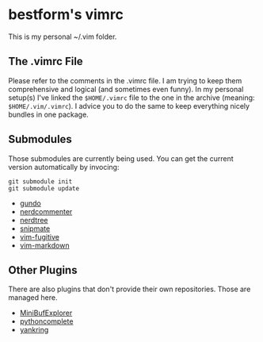 bestform's vimrc
================

This is my personal ~/.vim folder.

The .vimrc File
---------------

Please refer to the comments in the .vimrc file. I am trying to keep them comprehensive and logical (and sometimes even funny).
In my personal setup(s) I've linked the `$HOME/.vimrc` file to the one in the archive (meaning: `$HOME/.vim/.vimrc`). I advice you to do the same to keep everything nicely bundles in one package.

Submodules
----------

Those submodules are currently being used. You can get the current version automatically by invocing:

    git submodule init
    git submodule update


* [gundo](http://guthub.com/sjl/gundo.vim)
* [nerdcommenter](http://guthub.com/scrooloose/nerdcommenter)
* [nerdtree](http://guthub.com/scrooloose/nerdtree)
* [snipmate](http://guthub.com/msanders/snipmate.vim)
* [vim-fugitive](http://guthub.com/tpope/vim-fugitive)
* [vim-markdown](http://guthub.com/tpope/vim-markdown)

Other Plugins
-------------

There are also plugins that don't provide their own repositories. Those are managed here.

* [MiniBufExplorer](http://www.vim.org/scripts/script.php?script_id=159)
* [pythoncomplete](http://www.vim.org/scripts/script.php?script_id=1542)
* [yankring](http://www.vim.org/scripts/script.php?script_id=1234)

